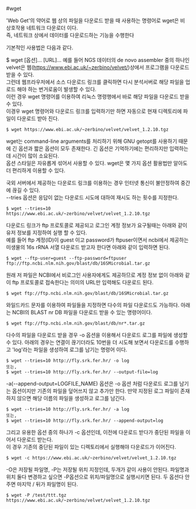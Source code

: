 #wget

'Web Get'의 약어로 웹 상의 파일을 다운로드 받을 때 사용하는 명령어로 wget은 비 상호작용 네트워크 다운로더 이다.  
즉, 네트워크 상에서 데이터를 다운로드하는 기능을 수행한다

기본적인 사용법은 다음과 같다.

$ wget [옵션]... [URL]...
예를 들어 NGS 데이터의 de novo assembler 중의 하나인 velvet은 웹(https://www.ebi.ac.uk/~zerbino/velvet/)상에서 프로그램을 다운로드 받을 수 있다.   
그런데 웹프라우저에서 소스 다운로드 링크를 클릭하면 다시 분석서버로 해당 파일을 업로드 해야 하는 번거로움이 발생할 수 있다.   
이런 경우 wget 명령어를 이용하여 리눅스 명령행에서 바로 해당 파일을 다운로드 받을 수 있다.  
이경우 wget 명령어와 다운로드 링크를 입력하기만 하면 자동으로 현재 디렉토리에 파일이 다운로드 받아 진다.
~~~
$ wget https://www.ebi.ac.uk/~zerbino/velvet/velvet_1.2.10.tgz
~~~
wget는 command-line arguments를 처리하기 위해 GNU getopt를 사용하기 때문에 긴 옵션과 짧은 옵션이 모두 존재한다. 긴 옵션은 기억하기에는 편리하지만 입력하는데 시간이 많이 소요된다.   
옵션 스타일은 자유롭게 섞어서 사용할 수 있다. wget은 몇 가지 옵션 활용법만 알아도 더 편리하게 이용할 수 있다.

국외 서버에서 제공하는 다운로드 링크를 이용하는 경우 인터넷 통신이 불안정하여 중간에 끊길 수 있다.  
--tries 옵션은 응답이 없는 다운로드 시도에 대하여 재시도 하는 횟수를 지정한다.
~~~
$ wget --tries=10 https://www.ebi.ac.uk/~zerbino/velvet/velvet_1.2.10.tgz
~~~
다운로드 링크가 ftp 프로토콜로 제공되고 로그인 계정 정보가 요구될때는 아래와 같이 유저 정보를 지정하여 실행 할 수 있다.   
예를 들어 ftp 계정(ID)이 guest 이고 password가 ftpuser이면서 ncbi에서 제공하는 미생물의 16s rRNA 서열 다운로드 받고자 한다면 아래와 같이 입력하면 된다.
~~~
$ wget --ftp-user=guest --ftp-password=ftpuser ftp://ftp.ncbi.nlm.nih.gov/blast/db/16SMicrobial.tar.gz
~~~
원래 저 파일은 NCBI에서 비로그인 사용자에게도 제공하므로 계정 정보 없이 아래와 같이 ftp 프로토콜로 접속한다는 의미의 URL만 입력해도 다운로드 된다.
~~~
$ wget ftp://ftp.ncbi.nlm.nih.gov/blast/db/16SMicrobial.tar.gz
~~~

와일드카드 문자를 이용하여 파일들을 지정하면 다수의 파일 다운로드도 가능하다. 아래는 NCBI의 BLAST nr DB 파일을 다운로드 받을 수 있는 명령어이다.
~~~
$ wget ftp://ftp.ncbi.nlm.nih.gov/blast/db/nr*.tar.gz
~~~
다수의 파일을 다운로드 받을 경우 -o 옵션을 이용해서 다운로드 로그를 파일에 생성할 수 있다. 아래의 경우는 연결이 끊기더라도 10번을 더 시도해 보면서 다운로드를 수행하고 'log'라는 파일을 생성하여 로그를 남기는 명령어 이다.
~~~
$ wget --tries=10 http://fly.srk.fer.hr/ -o log
또는,
$ wget --tries=10 http://fly.srk.fer.hr/ --output-file=log
~~~
-a(--append-output=LOGFILE_NAME) 옵션은 -o 옵션 처럼 다운로드 로그를 남기는 옵션이지만 기존의 파일을 덮어쓰지 않고 추가만 한다. 만약 지정된 로그 파일이 존재하지 않으면 해당 이름의 파일을 생성하고 로그를 남긴다.
~~~
$ wget --tries=10 http://fly.srk.fer.hr/ -a log
또는,
$ wget --tries=10 http://fly.srk.fer.hr/ --append-output=log
~~~
그리고 유용한 옵션 중의 하나가 -c 옵션인데, 이전에 다운로드 받다가 중단된 파일을 이어서 다운로드 받는다.   
이 경우 기존의 중단된 파일이 있는 디렉토리에서 실행해야 다운로드가 이어진다.
~~~
$ wget -c https://www.ebi.ac.uk/~zerbino/velvet/velvet_1.2.10.tgz
~~~

-O은 저장될 파일명, -P는 저장될 위치 지정인데, 두개가 같이 사용이 안된다.
파일명과 위치 둘다 변경하고 싶으면 -P옵션으로 위치/파일명으로 실행시키면 된다.
두 옵션다 안주면 마지막 / 뒤가 파일명이 된다.
~~~
$ wget -P /test/ttt.tgz https://www.ebi.ac.uk/~zerbino/velvet/velvet_1.2.10.tgz
~~~



